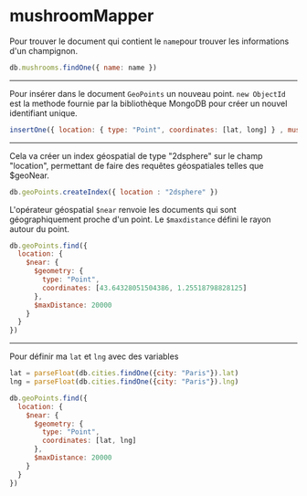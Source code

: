 # mushroomMapper
Pour trouver le document qui contient le `name`pour trouver les informations d'un champignon.
```js
db.mushrooms.findOne({ name: name })
```
***
Pour insérer dans le document `GeoPoints` un nouveau point. `new ObjectId` est la methode fournie par la bibliothèque MongoDB pour créer un nouvel identifiant unique.
```js
insertOne({ location: { type: "Point", coordinates: [lat, long] } , mushroom_id: new ObjectId(mushroomId) })
```
***
Cela va créer un index géospatial de type "2dsphere" sur le champ "location", permettant de faire des requêtes géospatiales telles que $geoNear.
```js
db.geoPoints.createIndex({ location : "2dsphere" })
```
L'opérateur géospatial `$near` renvoie les documents qui sont géographiquement proche d'un point. Le `$maxdistance` défini le rayon autour du point.
```js
db.geoPoints.find({
  location: {
    $near: {
      $geometry: {
        type: "Point",
        coordinates: [43.64328051504386, 1.25518798828125]
      },
      $maxDistance: 20000
    }
  }
})
```
***
Pour définir ma `lat` et `lng` avec des variables 
```js
lat = parseFloat(db.cities.findOne({city: "Paris"}).lat)
lng = parseFloat(db.cities.findOne({city: "Paris"}).lng)
```

```js
db.geoPoints.find({
  location: {
    $near: {
      $geometry: {
        type: "Point",
        coordinates: [lat, lng]
      },
      $maxDistance: 20000
    }
  }
})
```
